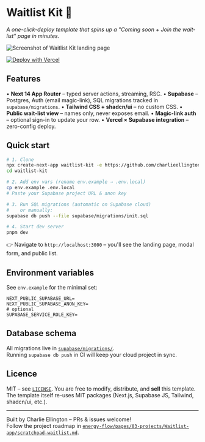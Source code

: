 # Waitlist Kit 🚀

*A one-click-deploy template that spins up a "Coming soon + Join the wait-list" page in minutes.*

![Screenshot of Waitlist Kit landing page](./public/og-waitlist-kit.png)

[![Deploy with Vercel](https://vercel.com/button)](https://vercel.com/new/clone?repository-url=https%3A%2F%2Fgithub.com%2Fcharlieellington%2Fwaitlist-kit&env=NEXT_PUBLIC_SUPABASE_URL,NEXT_PUBLIC_SUPABASE_ANON_KEY&envDescription=Add+your+Supabase+project+URL+and+anon+key.&envLink=https%3A%2F%2Fsupabase.com%2Fdashboard%2Fproject%2F_%2Fsettings%2Fapi)

## Features

• **Next 14 App Router** – typed server actions, streaming, RSC.
• **Supabase** – Postgres, Auth (email magic-link), SQL migrations tracked in `supabase/migrations`.
• **Tailwind CSS + shadcn/ui** – no custom CSS.
• **Public wait-list view** – names only, never exposes email.
• **Magic-link auth** – optional sign-in to update your row.
• **Vercel × Supabase integration** – zero-config deploy.

## Quick start

```bash
# 1. Clone
npx create-next-app waitlist-kit -e https://github.com/charlieellington/waitlist-kit
cd waitlist-kit

# 2. Add env vars (rename env.example → .env.local)
cp env.example .env.local
# Paste your Supabase project URL & anon key

# 3. Run SQL migrations (automatic on Supabase cloud)
#    or manually:
supabase db push --file supabase/migrations/init.sql

# 4. Start dev server
pnpm dev
```

👉  Navigate to `http://localhost:3000` – you'll see the landing page, modal form, and public list.  

## Environment variables
See `env.example` for the minimal set:

```
NEXT_PUBLIC_SUPABASE_URL=
NEXT_PUBLIC_SUPABASE_ANON_KEY=
# optional
SUPABASE_SERVICE_ROLE_KEY=
```

## Database schema
All migrations live in [`supabase/migrations/`](./supabase/migrations).  
Running `supabase db push` in CI will keep your cloud project in sync.

## Licence
MIT – see [`LICENSE`](./LICENSE). You are free to modify, distribute, and **sell** this template.  
The template itself re-uses MIT packages (Next.js, Supabase JS, Tailwind, shadcn/ui, etc.).

---
Built by Charlie Ellington – PRs & issues welcome!  
Follow the project roadmap in [`energy-flow/pages/03-projects/Waitlist-app/scratchpad-waitlist.md`](./energy-flow/pages/03-projects/Waitlist-app/scratchpad-waitlist.md).
